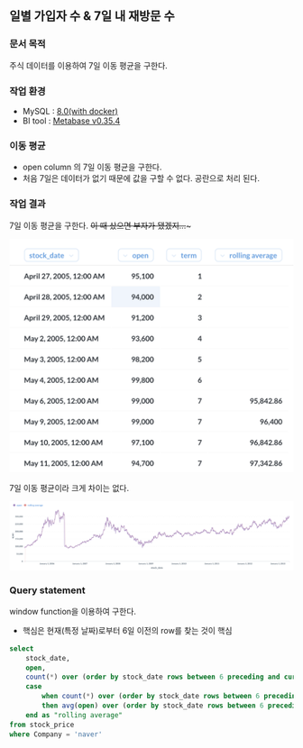 일별 가입자 수 & 7일 내 재방문 수
----

### 문서 목적
주식 데이터를 이용하여 7일 이동 평균을 구한다.

### 작업 환경
- MySQL : [8.0(with docker)](https://hub.docker.com/_/mysql)
- BI tool : [Metabase v0.35.4](https://www.metabase.com/)

### 이동 평균
- open column 의 7일 이동 평균을 구한다. 
- 처음 7일은 데이터가 없기 때문에 값을 구할 수 없다. 공란으로 처리 된다.

### 작업 결과
7일 이동 평균을 구한다. ~~이 때 샀으면 부자가 됐겠지...~~~

![alt text](1.png)

7일 이동 평균이라 크게 차이는 없다.

![alt text](2.png)

### Query statement

window function을 이용하여 구한다.
- 핵심은 현재(특정 날짜)로부터 6일 이전의 row를 찾는 것이 핵심

```sql
select
    stock_date,
    open,
    count(*) over (order by stock_date rows between 6 preceding and current row) as term,
    case
        when count(*) over (order by stock_date rows between 6 preceding and current row) = 7
        then avg(open) over (order by stock_date rows between 6 preceding and current row)
    end as "rolling average"
from stock_price
where Company = 'naver'
```